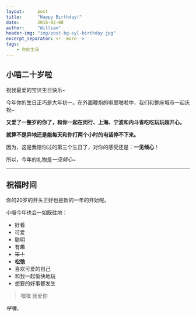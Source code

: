 ```yaml
---
layout:     post
title:      "Happy Birthday!"
date:       2016-02-08
author:     "William"
header-img: "img/post-bg-syl-birthday.jpg"
excerpt_separator: <!--more-->
tags:
    - 你的生日
---
```


## 小喵二十岁啦

祝我最爱的宝贝生日快乐~

今年你的生日正巧是大年初一。在外面鞭炮的噼里啪啦中，我们和整座城市一起庆祝~

**又爱了一整岁的你了，和你一起在闵行、上海、宁波和内斗省吃吃玩玩超开心。**

**就算不是异地还是能每天和你打两个小时的电话停不下来。**

因为，这是我陪你过的第三个生日了，对你的感受还是：**一见倾心**！

所以，今年的礼物是*一见倾心*~

---

## 祝福时间

你的20岁的开头正好也是新的一年的开始呢。

小喵今年也会一如既往地：

* 好看
* 可爱
* 聪明
* 有趣
* <s> 笨！</s>
* **松弛**
* 喜欢可爱的自己
* 和我一起愉快地玩
* 想要的好事都发生

> 嘿嘿 我爱你

*呼噜。*